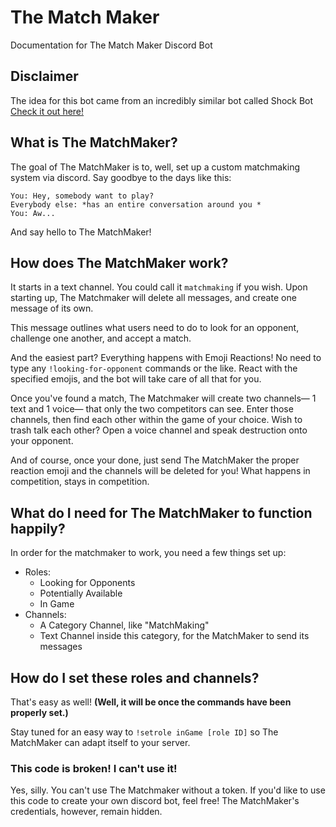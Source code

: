 # The Match Maker

Documentation for The Match Maker Discord Bot

## Disclaimer

The idea for this bot came from an incredibly similar bot called Shock Bot [Check it out here!](https://github.com/jon12156/shockbot)

## What is The MatchMaker?

The goal of The MatchMaker is to, well, set up a custom matchmaking system via discord. Say goodbye to the days like this:

```
You: Hey, somebody want to play?
Everybody else: *has an entire conversation around you *
You: Aw...
```

And say hello to The MatchMaker!

## How does The MatchMaker work?

It starts in a text channel. You could call it `matchmaking` if you wish. Upon starting up, The Matchmaker will delete all messages, and create one message of its own.

This message outlines what users need to do to look for an opponent, challenge one another, and accept a match. 

And the easiest part? Everything happens with Emoji Reactions! No need to type any `!looking-for-opponent` commands or the like. React with the specified emojis, and the bot will take care of all that for you.

Once you've found a match, The Matchmaker will create two channels— 1 text and 1 voice— that only the two competitors can see.
Enter those channels, then find each other within the game of your choice. Wish to trash talk each other? Open a voice channel and speak destruction onto your opponent.

And of course, once your done, just send The MatchMaker the proper reaction emoji and the channels will be deleted for you! What happens in competition, stays in competition.

## What do I need for The MatchMaker to function happily?

In order for the matchmaker to work, you need a few things set up:
* Roles:
  * Looking for Opponents
  * Potentially Available
  * In Game
* Channels:
  * A Category Channel, like "MatchMaking"
  * Text Channel inside this category, for the MatchMaker to send its messages

## How do I set these roles and channels?

That's easy as well! **(Well, it will be once the commands have been properly set.)**

Stay tuned for an easy way to `!setrole inGame [role ID]` so The MatchMaker can adapt itself to your server.

### This code is broken! I can't use it!

Yes, silly. You can't use The Matchmaker without a token. If you'd like to use this code to create your own discord bot, feel free! The MatchMaker's credentials, however, remain hidden.